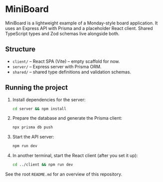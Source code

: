 # MiniBoard

MiniBoard is a lightweight example of a Monday-style board application. It uses
an Express API with Prisma and a placeholder React client. Shared TypeScript
types and Zod schemas live alongside both.

## Structure
- `client/` – React SPA (Vite) – empty scaffold for now.
- `server/` – Express server with Prisma ORM.
- `shared/` – shared type definitions and validation schemas.

## Running the project
1. Install dependencies for the server:
   ```bash
   cd server && npm install
   ```
2. Prepare the database and generate the Prisma client:
   ```bash
   npx prisma db push
   ```
3. Start the API server:
   ```bash
   npm run dev
   ```
4. In another terminal, start the React client (after you set it up):
   ```bash
   cd ../client && npm run dev
   ```

See the root `README.md` for an overview of this repository.

